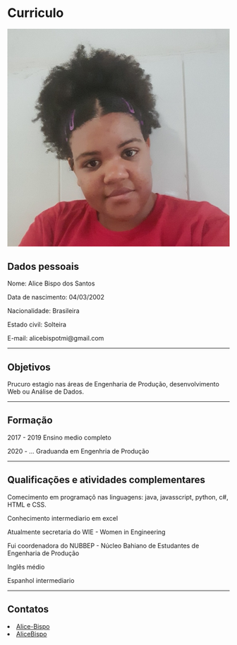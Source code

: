 <!DOCTYPE html>

<html lang="pt-br"> 
    <head>
        <meta charset="utf-8">
        <meta name="author" content="Alice Bispo">
    </head>
    <body>
       <h1>Curriculo</h1> 
       <img id="imagem_perfil" src="curriculo-eu.jpg"/>
       <h2>Dados pessoais</h2>
       <p>Nome: Alice Bispo dos Santos</p>
       <p>Data de nascimento: 04/03/2002</p>
       <p>Nacionalidade: Brasileira</p>
       <p>Estado civil: Solteira</p>
       <p>E-mail: alicebispotmi@gmail.com</p>
       <hr>
       <h2>Objetivos</h2>
       <p>Prucuro estagio nas áreas de Engenharia de Produção, desenvolvimento Web ou Análise de Dados.</p>
       <hr>
       <h2>Formação</h2>
       <p> 2017 - 2019 Ensino medio completo</p>
       <p> 2020 - ... Graduanda em Engenhria de Produção</p>
       <hr>
       <h2>Qualificações e atividades complementares</h2>
       <p>Comecimento em programaçõ nas linguagens: java, javasscript, python, c#, HTML e CSS. </p>
       <p>Conhecimento intermediario em excel</p>
       <p>Atualmente secretaria do WIE - Women in Engineering</p>
       <p>Fui coordenadora do NUBBEP - Núcleo Bahiano de Estudantes de Engenharia de Produção</p>
       <p>Inglês médio</p>
       <p>Espanhol intermediario</p>
       <hr>
       <h2>Contatos</h2>
       <p><li><a href="https://www.linkedin.com/in/alice-bispo-498a461a3/" target="_blank"><i class="fab fa-linkedin estilo-icone"></i> Alice-Bispo</a></li>
        <li><a href="https://github.com/AliceBispo" target="_blank"><i class="fab fa-github-square estilo-icone"></i> AliceBispo</a></li></p> 
    </body>
</html>

